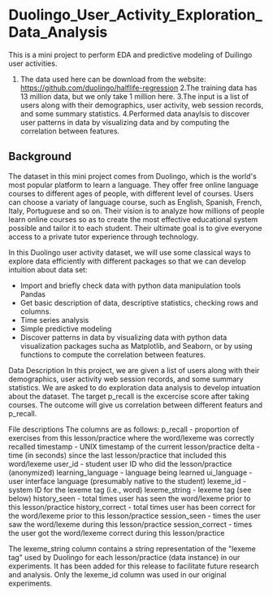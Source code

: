 # Duolingo_User_Activity_Exploration_Data_Analysis

This is a mini project to perform EDA and predictive modeling of Duilingo user activities.
1. The data used here can be download from the website: https://github.com/duolingo/halflife-regression
2.The training data has 13 million data, but we only take 1 million here.
3.The input is a list of users along with their demographics, user activity, web session records, and some summary statistics.
4.Performed data anaylsis to discover user patterns in data by visualizing data and by computing the correlation between features.

## Background
The dataset in this mini project comes from Duolingo, which is the world's most popular platform to learn a language. They offer free online language courses to different ages of people, with different level of courses. Users can choose a variaty of language course, such as English, Spanish, French, Italy, Portuguese and so on. Their vision is to analyze how millions of people learn online courses so as to create the most effective educational system possible and tailor it to each student. Their ultimate goal is to give everyone access to a private tutor experience through technology.

In this Duolingo user activity dataset, we will use some classical ways to explore data efficiently with different packages so that we can develop intuition about data set:
* Import and briefly check data with python data manipulation tools Pandas
* Get basic description of data, descriptive statistics, checking rows and columns.
* Time series analysis
* Simple predictive modeling
* Discover patterns in data by visualizing data with python data visualization packages sucha as Matplotlib, and Seaborn, or by using functions to compute the correlation between features.

Data Description
In this project, we are given a list of users along with their demographics, user activity web session records, and some summary statistics. We are asked to do exploration data analysis to develop intuation about the dataset. The target p_recall is the excercise score after taking courses. The outcome will give us correlation between different featurs and p_recall.

File descriptions
The columns are as follows:
p_recall - proportion of exercises from this lesson/practice where the word/lexeme was correctly recalled
timestamp - UNIX timestamp of the current lesson/practice
delta - time (in seconds) since the last lesson/practice that included this word/lexeme
user_id - student user ID who did the lesson/practice (anonymized)
learning_language - language being learned
ui_language - user interface language (presumably native to the student)
lexeme_id - system ID for the lexeme tag (i.e., word)
lexeme_string - lexeme tag (see below)
history_seen - total times user has seen the word/lexeme prior to this lesson/practice
history_correct - total times user has been correct for the word/lexeme prior to this lesson/practice
session_seen - times the user saw the word/lexeme during this lesson/practice
session_correct - times the user got the word/lexeme correct during this lesson/practice

The lexeme_string column contains a string representation of the "lexeme tag" used by Duolingo for each lesson/practice (data instance) in our experiments. It has been added for this release to facilitate future research and analysis. Only the lexeme_id column was used in our original experiments. 
